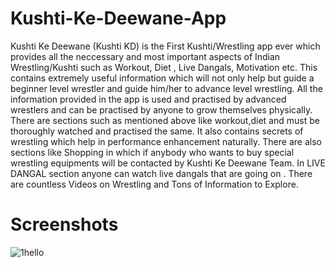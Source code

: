 # Kushti-Ke-Deewane-App
Kushti Ke Deewane (Kushti KD) is the First Kushti/Wrestling app ever which provides all the neccessary and most important aspects of Indian Wrestling/Kushti such as Workout, Diet , Live Dangals, Motivation etc.
This contains extremely useful information which will not only help but guide a beginner level wrestler and guide him/her to advance level wrestling. All the information provided in the app is used and practised by advanced wrestlers and can be practised by anyone to grow themselves physically.
There are sections such as mentioned above like workout,diet and must be thoroughly watched and practised the same. It also contains secrets of wrestling which help in performance enhancement naturally.
There are also sections like Shopping in which if anybody who wants to buy special wrestling equipments will be contacted by Kushti Ke Deewane Team. In LIVE DANGAL section anyone can watch live dangals that are going on . There are countless Videos on Wrestling and Tons of Information to Explore.

# Screenshots
![1hello](https://user-images.githubusercontent.com/45965818/79638703-95703580-81a4-11ea-919c-bd85709c37f4.gif)
